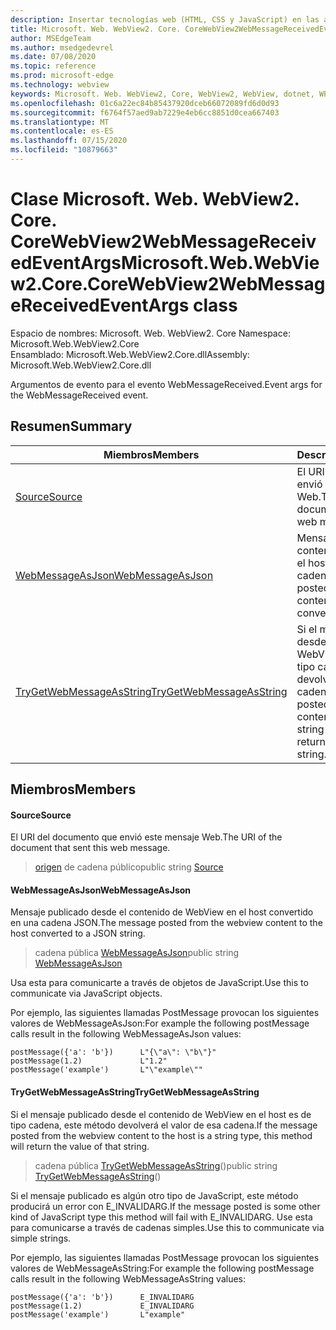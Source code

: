 ```yaml
---
description: Insertar tecnologías web (HTML, CSS y JavaScript) en las aplicaciones nativas con el control Microsoft Edge WebView2
title: Microsoft. Web. WebView2. Core. CoreWebView2WebMessageReceivedEventArgs
author: MSEdgeTeam
ms.author: msedgedevrel
ms.date: 07/08/2020
ms.topic: reference
ms.prod: microsoft-edge
ms.technology: webview
keywords: Microsoft. Web. WebView2, Core, WebView2, WebView, dotnet, WPF, WinForms, App, Edge, CoreWebView2, CoreWebView2Controller, control de explorador, Edge HTML, Microsoft. Web. WebView2. Core. CoreWebView2WebMessageReceivedEventArgs
ms.openlocfilehash: 01c6a22ec84b85437920dceb66072089fd6d0d93
ms.sourcegitcommit: f6764f57aed9ab7229e4eb6cc8851d0cea667403
ms.translationtype: MT
ms.contentlocale: es-ES
ms.lasthandoff: 07/15/2020
ms.locfileid: "10879663"
---
```

# <span data-ttu-id="5241b-104">Clase Microsoft. Web. WebView2. Core. CoreWebView2WebMessageReceivedEventArgs</span><span class="sxs-lookup"><span data-stu-id="5241b-104">Microsoft.Web.WebView2.Core.CoreWebView2WebMessageReceivedEventArgs class</span></span> 

<span data-ttu-id="5241b-105">Espacio de nombres: Microsoft. Web. WebView2. Core </span><span class="sxs-lookup"><span data-stu-id="5241b-105">Namespace: Microsoft.Web.WebView2.Core</span></span>\
<span data-ttu-id="5241b-106">Ensamblado: Microsoft.Web.WebView2.Core.dll</span><span class="sxs-lookup"><span data-stu-id="5241b-106">Assembly: Microsoft.Web.WebView2.Core.dll</span></span>

<span data-ttu-id="5241b-107">Argumentos de evento para el evento WebMessageReceived.</span><span class="sxs-lookup"><span data-stu-id="5241b-107">Event args for the WebMessageReceived event.</span></span>

## <span data-ttu-id="5241b-108">Resumen</span><span class="sxs-lookup"><span data-stu-id="5241b-108">Summary</span></span>

 <span data-ttu-id="5241b-109">Miembros</span><span class="sxs-lookup"><span data-stu-id="5241b-109">Members</span></span>                        | <span data-ttu-id="5241b-110">Descripciones</span><span class="sxs-lookup"><span data-stu-id="5241b-110">Descriptions</span></span>
--------------------------------|---------------------------------------------
[<span data-ttu-id="5241b-111">Source</span><span class="sxs-lookup"><span data-stu-id="5241b-111">Source</span></span>](#source) | <span data-ttu-id="5241b-112">El URI del documento que envió este mensaje Web.</span><span class="sxs-lookup"><span data-stu-id="5241b-112">The URI of the document that sent this web message.</span></span>
[<span data-ttu-id="5241b-113">WebMessageAsJson</span><span class="sxs-lookup"><span data-stu-id="5241b-113">WebMessageAsJson</span></span>](#webmessageasjson) | <span data-ttu-id="5241b-114">Mensaje publicado desde el contenido de WebView en el host convertido en una cadena JSON.</span><span class="sxs-lookup"><span data-stu-id="5241b-114">The message posted from the webview content to the host converted to a JSON string.</span></span>
[<span data-ttu-id="5241b-115">TryGetWebMessageAsString</span><span class="sxs-lookup"><span data-stu-id="5241b-115">TryGetWebMessageAsString</span></span>](#trygetwebmessageasstring) | <span data-ttu-id="5241b-116">Si el mensaje publicado desde el contenido de WebView en el host es de tipo cadena, este método devolverá el valor de esa cadena.</span><span class="sxs-lookup"><span data-stu-id="5241b-116">If the message posted from the webview content to the host is a string type, this method will return the value of that string.</span></span>

## <span data-ttu-id="5241b-117">Miembros</span><span class="sxs-lookup"><span data-stu-id="5241b-117">Members</span></span>

#### <span data-ttu-id="5241b-118">Source</span><span class="sxs-lookup"><span data-stu-id="5241b-118">Source</span></span> 

<span data-ttu-id="5241b-119">El URI del documento que envió este mensaje Web.</span><span class="sxs-lookup"><span data-stu-id="5241b-119">The URI of the document that sent this web message.</span></span>

> <span data-ttu-id="5241b-120">[origen](#source) de cadena público</span><span class="sxs-lookup"><span data-stu-id="5241b-120">public string [Source](#source)</span></span>

#### <span data-ttu-id="5241b-121">WebMessageAsJson</span><span class="sxs-lookup"><span data-stu-id="5241b-121">WebMessageAsJson</span></span> 

<span data-ttu-id="5241b-122">Mensaje publicado desde el contenido de WebView en el host convertido en una cadena JSON.</span><span class="sxs-lookup"><span data-stu-id="5241b-122">The message posted from the webview content to the host converted to a JSON string.</span></span>

> <span data-ttu-id="5241b-123">cadena pública [WebMessageAsJson](#webmessageasjson)</span><span class="sxs-lookup"><span data-stu-id="5241b-123">public string [WebMessageAsJson](#webmessageasjson)</span></span>

<span data-ttu-id="5241b-124">Usa esta para comunicarte a través de objetos de JavaScript.</span><span class="sxs-lookup"><span data-stu-id="5241b-124">Use this to communicate via JavaScript objects.</span></span>

<span data-ttu-id="5241b-125">Por ejemplo, las siguientes llamadas PostMessage provocan los siguientes valores de WebMessageAsJson:</span><span class="sxs-lookup"><span data-stu-id="5241b-125">For example the following postMessage calls result in the following WebMessageAsJson values:</span></span>

```
postMessage({'a': 'b'})      L"{\"a\": \"b\"}"
postMessage(1.2)             L"1.2"
postMessage('example')       L"\"example\""
```

#### <span data-ttu-id="5241b-126">TryGetWebMessageAsString</span><span class="sxs-lookup"><span data-stu-id="5241b-126">TryGetWebMessageAsString</span></span> 

<span data-ttu-id="5241b-127">Si el mensaje publicado desde el contenido de WebView en el host es de tipo cadena, este método devolverá el valor de esa cadena.</span><span class="sxs-lookup"><span data-stu-id="5241b-127">If the message posted from the webview content to the host is a string type, this method will return the value of that string.</span></span>

> <span data-ttu-id="5241b-128">cadena pública [TryGetWebMessageAsString](#trygetwebmessageasstring)()</span><span class="sxs-lookup"><span data-stu-id="5241b-128">public string [TryGetWebMessageAsString](#trygetwebmessageasstring)()</span></span>

<span data-ttu-id="5241b-129">Si el mensaje publicado es algún otro tipo de JavaScript, este método producirá un error con E_INVALIDARG.</span><span class="sxs-lookup"><span data-stu-id="5241b-129">If the message posted is some other kind of JavaScript type this method will fail with E_INVALIDARG.</span></span> <span data-ttu-id="5241b-130">Use esta para comunicarse a través de cadenas simples.</span><span class="sxs-lookup"><span data-stu-id="5241b-130">Use this to communicate via simple strings.</span></span>

<span data-ttu-id="5241b-131">Por ejemplo, las siguientes llamadas PostMessage provocan los siguientes valores de WebMessageAsString:</span><span class="sxs-lookup"><span data-stu-id="5241b-131">For example the following postMessage calls result in the following WebMessageAsString values:</span></span>

```
postMessage({'a': 'b'})      E_INVALIDARG
postMessage(1.2)             E_INVALIDARG
postMessage('example')       L"example"
```

